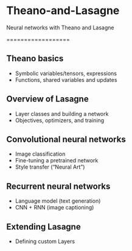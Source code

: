 # Theano-and-Lasagne
Neural networks with Theano and Lasagne

==================

## Theano basics 
 - Symbolic variables/tensors, expressions
 - Functions, shared variables and updates

## Overview of Lasagne 
 - Layer classes and building a network
 - Objectives, optimizers, and training

## Convolutional neural networks 
 - Image classification
 - Fine-tuning a pretrained network
 - Style transfer (“Neural Art”)

## Recurrent neural networks 
 - Language model (text generation)
 - CNN + RNN (image captioning)

## Extending Lasagne 
 - Defining custom Layers

